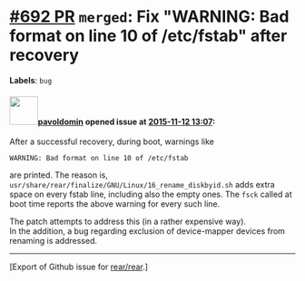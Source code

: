 [\#692 PR](https://github.com/rear/rear/pull/692) `merged`: Fix "WARNING: Bad format on line 10 of /etc/fstab" after recovery
=============================================================================================================================

**Labels**: `bug`

#### <img src="https://avatars.githubusercontent.com/u/1576908?v=4" width="50">[pavoldomin](https://github.com/pavoldomin) opened issue at [2015-11-12 13:07](https://github.com/rear/rear/pull/692):

After a successful recovery, during boot, warnings like

    WARNING: Bad format on line 10 of /etc/fstab

are printed. The reason is,
`usr/share/rear/finalize/GNU/Linux/16_rename_diskbyid.sh` adds extra
space on every fstab line, including also the empty ones. The `fsck`
called at boot time reports the above warning for every such line.

The patch attempts to address this (in a rather expensive way).  
In the addition, a bug regarding exclusion of device-mapper devices from
renaming is addressed.

------------------------------------------------------------------------

\[Export of Github issue for
[rear/rear](https://github.com/rear/rear).\]
